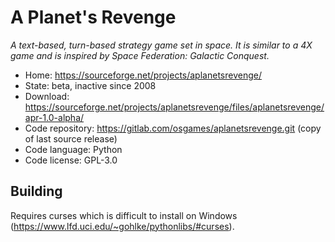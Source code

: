 # A Planet's Revenge

_A text-based, turn-based strategy game set in space. It is similar to a 4X game and is inspired by Space Federation: Galactic Conquest._

- Home: https://sourceforge.net/projects/aplanetsrevenge/
- State: beta, inactive since 2008
- Download: https://sourceforge.net/projects/aplanetsrevenge/files/aplanetsrevenge/apr-1.0-alpha/
- Code repository: https://gitlab.com/osgames/aplanetsrevenge.git (copy of last source release)
- Code language: Python
- Code license: GPL-3.0

## Building

Requires curses which is difficult to install on Windows (https://www.lfd.uci.edu/~gohlke/pythonlibs/#curses).

